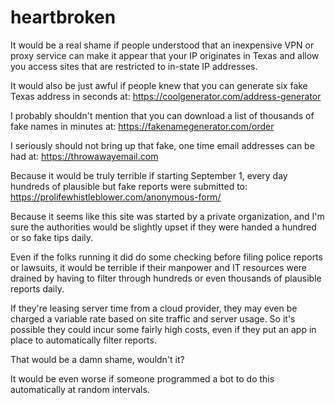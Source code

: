 # heartbroken
It would be a real shame if people understood that an inexpensive VPN or proxy service can make it appear that your IP originates in Texas and allow you access sites that are restricted to in-state IP addresses. 

It would also be just awful if people knew that you can generate six fake Texas address in seconds at: https://coolgenerator.com/address-generator

I probably shouldn't mention that you can download a list of thousands of fake names in minutes at: https://fakenamegenerator.com/order 

I seriously should not bring up that fake, one time email addresses can be had at: https://throwawayemail.com 

Because it would be truly terrible if starting September 1, every day hundreds of plausible but fake reports were submitted to: https://prolifewhistleblower.com/anonymous-form/

Because it seems like this site was started by a private organization, and I'm sure the authorities would be slightly upset if they were handed a hundred or so fake tips daily.

Even if the folks running it did do some checking before filing police reports or lawsuits, it would be terrible if their manpower and IT resources were drained by having to filter through hundreds or even thousands of plausible reports daily.

If they're leasing server time from a cloud provider, they may even be charged a variable rate based on site traffic and server usage. So it's possible they could incur some fairly high costs, even if they put an app in place to automatically filter reports.

That would be a damn shame, wouldn't it?

It would be even worse if someone programmed a bot to do this automatically at random intervals.
